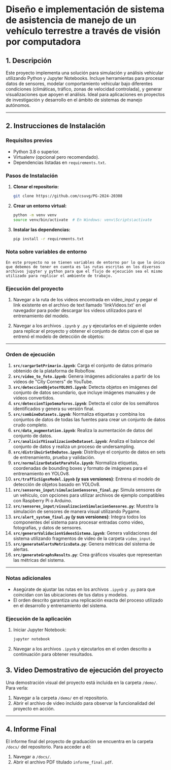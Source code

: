 # Diseño e implementación de sistema de asistencia de manejo de un vehículo terrestre a través de visión por computadora

## **1. Descripción**
Este proyecto implementa una solución para simulación y análisis vehicular utilizando Python y Jupyter Notebooks. Incluye herramientas para procesar datos de sensores, modelar comportamiento vehicular bajo diferentes condiciones (climáticas, tráfico, zonas de velocidad controlada), y generar visualizaciones que apoyen el análisis. Ideal para aplicaciones en proyectos de investigación y desarrollo en el ámbito de sistemas de manejo autónomos.

---

## **2. Instrucciones de Instalación**

### **Requisitos previos**
- Python 3.8 o superior.
- Virtualenv (opcional pero recomendado).
- Dependencias listadas en `requirements.txt`.

### **Pasos de Instalación**
1. **Clonar el repositorio:**
   ```bash
   git clone https://github.com/csuvg/PG-2024-20308
   ```

2. **Crear un entorno virtual:**
   ```bash
   python -m venv venv
   source venv/bin/activate  # En Windows: venv\Scripts\activate
   ```

3. **Instalar las dependencias:**
   ```bash
   pip install -r requirements.txt
   ```

### **Nota sobre variables de entorno**
    En este proyecto no se tienen variables de entorno por lo que lo único que debemos de tener en cuenta es las rutas escritas en los diversos archivos jupyter y python para que el flujo de ejecución sea el mismo utilizado para replicar el ambiente de trabajo.


### **Ejecución del proyecto**
1. Navegar a la ruta de los videos encontrada en video_input y pegar el link existente en el archivo de text llamado 'linkVideos.txt' en el navegador para poder descargar los videos utilizados para el entrenamiento del modelo.

2. Navegar a los archivos `.ipynb` y `.py` y ejecutarlos en el siguiente orden para replicar el proyecto y obtener el conjunto de datos con el que se entrenó el modelo de detección de objetos:

---

### **Orden de ejecución**
1. **`src/cargarSetPrimario.ipynb`**: Carga el conjunto de datos primario obtenido de la plataforma de Roboflow.
2. **`src/video_to_foto.ipynb`**: Genera imágenes adicionales a partir de los videos de "City Corners" de YouTube.
3. **`src/deteccionObjetosYOLOV5.ipynb`**: Detecta objetos en imágenes del conjunto de datos secundario, que incluye imágenes manuales y de videos convertidos.
4. **`src/deteccionTipoSemaforos.ipynb`**: Detecta el color de los semáforos identificados y genera su versión final.
5. **`src/combineDatasets.ipynb`**: Normaliza etiquetas y combina los conjuntos de datos de todas las fuentes para crear un conjunto de datos crudo completo.
6. **`src/data_augmentation.ipynb`**: Realiza la aumentación de datos del conjunto de datos.
7. **`src/analisisYVisualizacionDeDataset.ipynb`**: Analiza el balance del conjunto de datos y realiza un proceso de undersampling.
8. **`src/distribuirSetDeDatos.ipynb`**: Distribuye el conjunto de datos en sets de entrenamiento, prueba y validación.
9. **`src/normalizarDataSetParaYolo.ipynb`**: Normaliza etiquetas, coordenadas de bounding boxes y formato de imágenes para el entrenamiento en YOLOv8.
10. **`src/trafficSignsModel.ipynb` (y sus versiones)**: Entrena el modelo de detección de objetos basado en YOLOv8.
11. **`src/sensores_input/simulacionSensores_final.py`**: Simula sensores de un vehículo, con opciones para utilizar archivos de ejemplo compatibles con Raspberry Pi o Arduino.
12. **`src/sensores_input/visualizacionSimulacionSensores.py`**: Muestra la simulación de sensores de manera visual utilizando Pygame.
13. **`src/alert_system_final.py` (y sus versiones)**: Integra todos los componentes del sistema para procesar entradas como video, fotografías, y datos de sensores.
14. **`src/generarValidacionVideosSistema.ipynb`**: Genera validaciones del sistema utilizando fragmentos de video de la carpeta `video_input`.
15. **`src/generateAlertsMetricsData.py`**: Genera métricas del sistema de alertas.
16. **`src/generateGraphsResults.py`**: Crea gráficos visuales que representan las métricas del sistema.

---

### **Notas adicionales**
- Asegúrate de ajustar las rutas en los archivos `.ipynb` y `.py` para que coincidan con las ubicaciones de tus datos y modelos.
- El orden descrito garantiza una replicación exacta del proceso utilizado en el desarrollo y entrenamiento del sistema.



### **Ejecución de la aplicación**
1. Iniciar Jupyter Notebook:
   ```bash
   jupyter notebook
   ```

2. Navegar a los archivos `.ipynb` y ejecutarlos en el orden descrito a continuación para obtener resultados.

## **3. Video Demostrativo de ejecución del proyecto**
Una demostración visual del proyecto está incluida en la carpeta `/demo/`. Para verla:
1. Navegar a la carpeta `/demo/` en el repositorio.
2. Abrir el archivo de video incluido para observar la funcionalidad del proyecto en acción.

---

## **4. Informe Final**
El informe final del proyecto de graduación se encuentra en la carpeta `/docs/` del repositorio. Para acceder a él:
1. Navegar a `/docs/`.
2. Abrir el archivo PDF titulado `informe_final.pdf`.